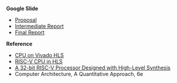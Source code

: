 **Google Slide**

* [Proposal](https://docs.google.com/presentation/d/1BmiBxgqU_ZVpDgibPd1WYeSDNt_n3fSwlkRKInBFhDQ/edit?usp=sharing)
* [Intermediate Report](https://docs.google.com/document/d/127dgFKwY7P8cweOuTGPFOCw6eiiKNufiNgdm5JiB4mU/edit?usp=sharing)
* [Final Report](https://docs.google.com/presentation/d/1iXO2wtzY--ldbEs-1xDlzSk4WGbAZv0xxYRCScRkm70/edit?usp=sharing)

**Reference**

* [CPU on Vivado HLS](https://github.com/GramThanos/CPU-on-Vivado-HLS)
* [RISC-V CPU in HLS](https://www.hanselmandrew.com/projects/risc-v-cpu-in-hls)
* [A 32-bit RISC-V Processor Designed with High-Level Synthesis](https://sld.cs.columbia.edu/pubs/mantovani_cicc20.pdf)
* Computer Architecture, A Quantitative Approach, 6e
